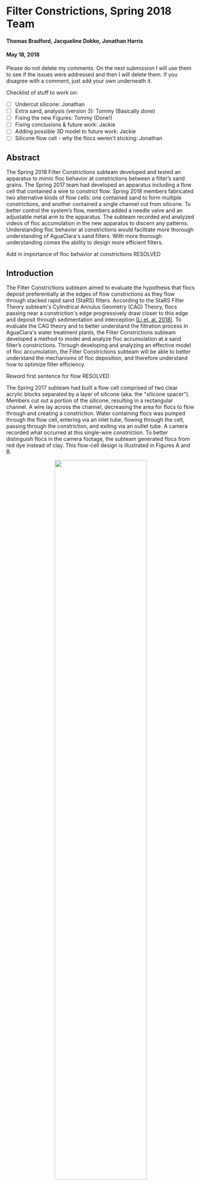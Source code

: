 # Filter Constrictions, Spring 2018 Team
#### Thomas Bradford, Jacqueline Dokko, Jonathan Harris
#### May 18, 2018

<div class="alert alert-block alert-danger">
Please do not delete my comments. On the next submission I will use them to see if the issues were addressed and then I will delete them. If you disagree with a comment, just add your own underneath it.
</div>


Checklist of stuff to work on:
- [ ] Undercut silicone: Jonathan
- [ ] Extra sand, analysis (version 3): Tommy (Basically done)
- [ ] Fixing the new Figures: Tommy (Done!)
- [ ] Fixing conclusions & future work: Jackie
- [ ] Adding possible 3D model to future work: Jackie
- [ ] Silicone flow cell - why the flocs weren't sticking: Jonathan

## Abstract

The Spring 2018 Filter Constrictions subteam developed and tested an apparatus to mimic floc behavior at constrictions between a filter’s sand grains. The Spring 2017 team had developed an apparatus including a flow cell that contained a wire to constrict flow. Spring 2018 members fabricated two alternative kinds of flow cells: one contained sand to form multiple constrictions, and another contained a single channel cut from silicone. To better control the system’s flow, members added a needle valve and an adjustable metal arm to the apparatus. The subteam recorded and analyzed videos of floc accumulation in the new apparatus to discern any patterns. Understanding floc behavior at constrictions would facilitate more thorough understanding of AguaClara's sand filters. With more thorough understanding comes the ability to design more efficient filters.

<div class="alert alert-block alert-danger">
Add in importance of floc behavior at constrictions RESOLVED
</div>

## Introduction

The Filter Constrictions subteam aimed to evaluate the hypothesis that flocs deposit preferentially at the edges of flow constrictions as they flow through stacked rapid sand (StaRS) filters. According to the StaRS Filter Theory subteam's Cylindrical Annulus Geometry (CAG) Theory, flocs passing near a constriction's edge progressively draw closer to this edge and deposit through sedimentation and interception [(Li et. al. 2018)](https://www.overleaf.com/read/cwqydwgftkmn). To evaluate the CAG theory and to better understand the filtration process in AguaClara's water treatment plants, the Filter Constrictions subteam developed a method to model and analyze floc accumulation at a sand filter’s constrictions. Through developing and analyzing an effective model of floc accumulation, the Filter Constrictions subteam will be able to better understand the mechanisms of floc deposition, and therefore understand how to optimize filter efficiency.

<div class="alert alert-block alert-danger">
Reword first sentence for flow
RESOLVED
</div>

The Spring 2017 subteam had built a flow cell comprised of two clear acrylic blocks separated by a layer of silicone (aka. the "silicone spacer"). Members cut out a portion of the silicone, resulting in a rectangular channel. A wire lay across the channel, decreasing the area for flocs to flow through and creating a constriction. Water containing flocs was pumped through the flow cell, entering via an inlet tube, flowing through the cell, passing through the constriction, and exiting via an outlet tube. A camera recorded what occurred at this single-wire constriction.  To better distinguish flocs in the camera footage, the subteam generated flocs from red dye instead of clay. This flow-cell design is illustrated in Figures A and B.

<p align="center"><img src="https://github.com/AguaClara/filter-constrictions/blob/master/Images/final_flow_cell_diagram.jpg?raw=true" width="70%"/>
</p>

**Figure 1**: The above image is a labeled diagram (not to scale) of a bird's eye view of the flow cell design, comprised of a constriction within a water-tight silicone spacer, pressed between two acrylic blocks. As clarified in Figure 2, a second acrylic block lies in the plane of the page between the reader and the silicone spacer. The inlet and outlet tubes extend out of the page as well. In the case of the Spring 2017 flow cell, the constriction was a metal wire.


<p align="center"><img src="https://github.com/AguaClara/filter-constrictions/blob/master/Images/fixed_horizontal_cross_section.jpg?raw=true" width="70%"/>
</p>

**Figure 2**: The above image is a labeled diagram (not to scale) of the horizontal cross-section of the flow cell design.

The Spring 2018 subteam determined that this design was insufficient to model a sand filter's constrictions. Since the camera recorded perpendicularly to the flow cell and the wire lay across said cell, the constriction was outside the camera’s plane of view. Also, the constriction was only two-dimensional. While some flocs deposited, other flocs passed around them in a path dissimilar to that in a sand filter. The Spring 2018 subteam aimed to alter the flow cell to contain more realistic constrictions, all visible to a camera.

To determine the most effective method to model floc accumulation, the subteam captured videos of flocs passing through two new constriction designs: a sand constriction, and a silicone constriction. These designs are explained in further detail in the Methods section.

<div class="alert alert-block alert-danger">
Similar to the abstract, I am not sure what the importance of this research is? What insights will it give about filter performance or treatment? RESOLVED
</div>


## Literature Review and Previous Work

When fluid passes through a channel and encounters a sudden constriction, minor head loss occurs. The change in flow area causes the fluid's streamlines to converge. As a result, after passing through the constriction, the streamtube's cross-sectional area becomes even smaller than that of the constriction itself. This creates the vena contracta: the location where the streamtube's cross-sectional area is at a minimum, as shown in Figure 3. After the vena contracta, the streamtube expands so its cross-sectional area equals that of the channel [(Kanpur 2009)]().

<p align="center"><img src="https://github.com/AguaClara/filter-constrictions/blob/master/Images/Hydraulic_vena_contracta_275px.png?raw=true"/>
</p>

**Figure 3**: Streamlines gradually converge before passing through a constriction. They converge until the vena contracta, after which they widen.

While streamlines converge at the constriction, space decreases between the outermost streamline and the constriction's wall. This increases the chance that a floc collides with the constriction's wall and deposits. Floc accumulation at the constriction further decreases the cross-sectional area through the constriction, as shown in Figure 4. Due to flow continuity, as the flow's cross-sectional area decreases, the flow's velocity through the constriction increases. The rate of floc-collision accordingly increases. The flow's velocity increases until the fluid's drag on flocs is enough to prevent deposition and pulls the flocs through the constriction [(Weber-Shirk 2017)](https://courses.cit.cornell.edu/cee4540/pdf/Filtration.pdf). To evaluate the CAG theory, the Filter Constrictions subteam must determine where on a constriction such floc deposition occurs.

<div class="alert alert-block alert-danger">
This explanation is so thorough and well-said!
</div>

<p align="center"><img src="https://github.com/AguaClara/filter-constrictions/blob/master/Images/ConstrictionsSandGrains.png?raw=true" width="35%"/>
</p>

**Figure 4**: Flow area decreases as flocs collide and accumulate at a constriction.

The Fall 2016 Milli-Sedimentation and Spring 2016 StaRS Filter Theory subteams provided evidence to support the CAG theory. The Milli-Sedimentation subteam found that when turbid water passed through nonaligned honeycomb structures, flocs deposited where flow was constricted between honeycombs [(Whiting et. al. 2016)](https://www.overleaf.com/8159891kkzwhhgszwtb#/28827379/). This demonstrated that flocs deposited preferentially at constrictions. The StaRS Filter Theory subteam conducted experiments on a clogged filter running at different flow rates to find the head loss through the filter. The subteam found that the head loss had a quadratic relationship with the flow rate **Tommy: how does this suggest the presence of constrictions?**. This suggested that minor losses were present in the clogged filter, and thus confirmed the presence of constrictions in the sand filter [(Chu et. al. 2016)](https://confluence.cornell.edu/display/AGUACLARA/StaRS+Filter+Theory?preview=/206635878/340897167/StaRSFilterTheoryReportFall2016.pdf).

<div class="alert alert-block alert-danger">
Why does a quadratic relationship with the flow rate indicate that minor losses were present?

I am not a huge fan of semicolons, consider just using two sentences (but as this is a matter of opinion will not affect style grade) RESOLVED
</div>

The Fall 2017 Filter Constrictions subteam tested the CAG theory on a single-wire constriction flow cell. Camera footage showed floc deposition at the constriction. Although flocs clearly deposited along the wire, it was unclear where on the wire's circumference they deposited. Figure 5 illustrates this. Also, after a sufficiently large volume of flocs deposited on the constriction, the accumulated flocs fell through the constriction as a unit [(Dokko et. al. 2017)](https://www.overleaf.com/read/gjkjdyvyhnxs#/41170384/). Members hypothesized this behavior to be equivalent to a StaRS filter's failure point [(Li et. al. 2017)](https://www.overleaf.com/6268224jmjfms#/21041070/).

<p align="center"><img src="https://github.com/AguaClara/filter-constrictions/blob/master/Images/Cross-Section_wire_final.jpg?raw=true" width="60%"/>
</p>

**Figure 5**: The above image is a labeled diagram (not to scale) of the partial horizontal cross-section of the flow cell as developed by the Spring 2017 subteam. Red arrows indicate the different locations that flocs may have deposited on the wire. Other flow cell components, such as the silicone spacer and tubes, are not depicted.

<div class="alert alert-block alert-danger">
Why was it unclear as to where the flocs deposited on the wire? RESOLVED
</div>

To further evaluate the CAG theory, the Spring 2018 team aimed to construct and test new constriction designs.

## Methods

The Spring 2017 subteam developed an apparatus to model floc behavior at a sand filter's constrictions. Flocs, developed in a flocculator, were pumped through a flow cell with clear, acrylic walls. A camera recorded their behavior at a constriction in the flow cell. Such tests ran for durations up to an hour to observe short-term and long-term patterns, and ultimately to evaluate the CAG theory.

The original flow cell's constriction was comprised of a 0.5 mm space created by a water-tight silicon spacer between two acrylic walls, across which a 0.3 mm diameter wire lay and created a 0.2 mm constriction between the flow cell's walls. Though the flocs were historically made of coagulant (a.k.a. polyaluminum chloride, PACl) and clay, the 2017 Filter Constrictions subteam exchanged clay for red dye #40. This increased floc visibility, attributed to color contrast in the camera footage. This flow cell design is illustrated in Figures 1, 2, and 10.

<div class="alert alert-block alert-danger">
Are there any photos of the previous semester's set-up? I'm struggling to imagine it. RESOLVED
</div>

#### Experimental Apparatus
The Spring 2018 subteam altered Fall 2017's system, highlighted below in the Figure 6 schematic. The system was developed to recreate the portion of an AguaClara treatment plant in which layers of sand filter water in a StaRS filter. As shown in Figure 6, the system apparatus allowed water to flow from an inlet, carry an input of flocs, enter the flow cell, and exit through a waste line.

Specifically, tap water entered the system from the inlet line, which was controlled by a peristaltic pump. The water then passed through a flow accumulator and needle valve, which inhibited pulsations caused by the peristaltic pump. An additional peristaltic pump input coagulant and dye into the water. The dye mimicked dirt particles found in water entering AguaClara plants. The mixture of water, dye, and coagulant flowed into the flocculator, the length of which had been calculated to generate flocs of the desired size through collision of dye and coagulant particles. The resulting mixture, now containing flocs, entered a branched tubing system that directed most flow away from the flow cell and into the waste line. This prevented overly high fluid velocities in the flow cell. After the remaining mixture passed through the flow cell, the flow cell's effluent traveled up the tubing to the height of a vertically adjustable metal arm, to which the apex of the effluent tubing was attached. Effluent then drained into a waste container. Videos and images of the flow cell's constriction were taken with a FlyCap camera mounted next to the flow cell.

<p align="center"><img src="https://github.com/AguaClara/filter-constrictions/blob/master/Images/Sp18_Schematic_w_needlevalve.png?raw=true" width="90%"/>
</p>

**Figure 6**: This schematic represents the flow apparatus as designed by the Spring 2017 subteam and modified by the Spring 2018 subteam. Adapted and modified from [Dokko et. al. 2017](https://www.overleaf.com/read/gjkjdyvyhnxs#/41170384/).


<p align="center">
<img src="https://github.com/AguaClara/filter-constrictions/blob/master/Images/Apparatus.jpg?raw=true" width="50%"/>
</p>

**Figure 7**:  The above image is a photograph of the Filter Constriction subteam's flow apparatus in the laboratory, with digitally added labels.

Figure 6 highlights the importance of the effluent, "head loss" tubing. Head loss ($\Delta H$) was the main driver for the pressure gradient across the flow cell, which in turn caused influent to flow through the flow cell. The difference in height ($\Delta H$) between the head loss tubing and the laboratory's waste line was proportional to this head loss and therefore caused a particular pressure gradient across the flow cell, determining flocs' flow rate ($Q$). This height difference was manipulated with a vertically adjustable metal arm to create the necessary flow rates through different flow cell designs.

The ability to control this height difference was crucial in obtaining proper flow velocities that mimicked those in StaRS filters. Previous semesters' Filter Constrictions subteams used various set heights within the laboratory, such as pipes near the ceiling. The Spring 2018 team designed and fabricated a vertically adjustable "head loss arm" using 80/20, an aluminum-rod framing system. The metal arm allowed for subteam members to control the height of the head loss tubing's apex, as shown in Figure 8. The metal arm's most important component was a lever that allowed easy vertical movement of the 80/20 beam, as shown in Figure 9. This enabled control of the flow rate across the flow cell.

<p align="center">
<img src="https://github.com/AguaClara/filter-constrictions/blob/master/Images/HeadlossAdjuster.jpg?raw=true" width="25%" />
</p>

**Figure 8**: The above image is a photograph of the vertically adjustable metal arm, fabricated with 80/20. The apex of the head loss tubing was attached to the top of the arm, as indicated by the red arrow.

<p align="center">
<img src="https://github.com/AguaClara/filter-constrictions/blob/master/Images/AdjustablePart.jpg?raw=true" width="25%"/>
</p>

**Figure 9**: A red circle indicates the Lever that required a 3/4 turn to fasten the metal arm in place.

#### Flow Cell Overview

The flow cell was developed to mimic the mechanisms under which StaRS filters operate. Scaled, two-dimensional replicates of constrictions in a StaRS filter were placed between the flow cell's walls using various materials, as mentioned in the Introduction. The clear material was needed for the flow cell's walls in order to observe and record the internal constriction. Silicone served as a water-tight border to separate two clear acrylic blocks and to contain the fluid passing through the flow cell, as shown in Figure 10.

To assemble the flow cell, the Spring 2018 subteam used the same two clear acrylic blocks as the Fall 2017 subteam. Two rows of screws along the bottom acrylic block, each row containing five tightened screws, guaranteed that the cell remained watertight.

 <p align="center">
 <img src="https://github.com/AguaClara/filter-constrictions/blob/master/Images/flowcellside.jpg?raw=true" width="40%" />

 </p>

 **Figure 10**: This depiction of a horizontal view of the flow cell shows how a silicone spacer (depicted as orange in Figures 1 and 2) was placed under pressure between two acrylic blocks, creating a watertight seal. Red arrows indicate the location of screws through both acrylic blocks.

 <div class="alert alert-block alert-danger">
 Is this a top down view?
 RESOLVED
 </div>

 The flow cell was set in a wooden mount, as shown in Figure 11. An LED rested behind the flow cell to provide backlighting for high-quality video recordings. The two microtubes protruding from the back of the mount served as inlet and outlet of the flow cell. The flow cell was always mounted such that the outlet was beneath the inlet. This mimicked the gravitationally powered, downward movement of flocs seen in StaRS filters. The inlet was connected to the aforementioned branched hard-tubing segment, and the outlet was connected to the head loss tubing.




<p align="center"><img src="https://github.com/AguaClara/filter-constrictions/blob/master/Images/newmount.png?raw=true" width="25%"/>
</p>

**Figure 11**: The above image is a photograph of a flow cell set in the previously fabricated mount.
**Tommy stopped editing here**
#### Flow Cell Iterations

While the same acrylic material was used for each flow cell’s walls, the design of the constriction contained by the flow cell varied for each iteration.

The first flow cell design, developed by the Spring 2017 team, contained a silicone spacer with a horizontal wire attached at the middle, as shown in Figure 12. This model prevented the subteam from directly observing floc behavior at the wire-constriction.

<p align="center"><img src="https://github.com/AguaClara/filter-constrictions/blob/master/Images/SingleWireFlowCellCircled.jpg?raw=true" width="60%"/>
</p>

**Figure 12**: The first flow cell iteration contained a single wire set horizontally across the flow cell [(Whiting et. al.)](https://www.overleaf.com/8159891kkzwhhgszwtb#/28827379/). The wire is circled in green in the image.

The subteam designed a second iteration of the flow cell. A row of sand grains rested against the aforementioned wire. This created multiple constrictions in the plane of view visible to the camera. The subteam considered gluing these sand grains inside the flow cell. However, the glue was opaque and prevented high-quality video recordings. The subteam modified this concept and decided to use sand grains slightly larger than the gap between the acrylic blocks, large enough to partially deform and to remain immobile when pressed between the tightened blocks. As shown in Figure 13, this design was unsatisfactory for multiple reasons. The sand grains were misaligned, and large gaps arose between some grains. Footage showed that flocs preferentially flowed between larger gaps, and the resulting flow patterns were dissimilar to those found in a sand filter. Another issue was the inability to keep the sand stationary while closing the flow cell. Any small volume of water that interacted with the sand would easily move the grains due to their light weight and small size. The sand also scratched the acrylic blocks **which eventually hindered the ability of the camera to accurately record floc behavior at the constriction (Tommy: Question: did we fix this, or was it not much of a problem?)**.

<p align="center"><img src="https://github.com/AguaClara/filter-constrictions/blob/master/Images/SandRowFlowCell2.jpg?raw=true" width = "50%"/>
</p>

**Figure 13**: The second flow cell iteration contained sand grains inserted at the constriction. A red circle indicates the sand grains.

The sand model inspired the third iteration of the flow cell: the single-constriction design shown in Figure 14. The design consisted of a channel cut out of silicone with one constriction. This design was intended to prevent the inconsistencies found in the flow cell's second iteration. Specifically, each experiment would only test floc accumulation at one constriction, and the constriction's location and shape would be consistent between trials.

<p align="center">
  <img src="https://github.com/AguaClara/filter-constrictions/blob/master/Images/BumpConstriction%20Design.png?raw=true" width="40%"/>
</p>

**Figure 14**: The third flow cell iteration contained a single silicone channel with one constriction.

Issues arose when testing the flow cell's third iteration. After each experiment, when the flow cell was cleaned, the silicone channel shifted slightly. The constriction's width varied in width between experiments, so the constriction's dimensions were inconsistent. Tightening the screws squeezed together the acrylic plates, and the resulting pressure caused the silicone spacer to expand horizontally. Occasionally, the subteam observed complete blockage of the channel because the channel walls had converged after the screws had been tightened. On another occasion, the entrance to the flow cell became clogged with flocs, as seen in Figure 15. A large floc can be seen in the figure, obstructing the tapered entrance. Closer examination showed a smaller floc clogging the entrance further downstream, where the 0.5 mm channel began. Interestingly, the observed blockage did not significantly affect the flow through the rest of the channel length. The subteam observed the undisturbed flow of flocs through the constriction. This observation was deemed insignificant, though it would be noted as a precaution for future experiments.

<p align="center"><img src="https://github.com/AguaClara/filter-constrictions/blob/master/Videos/4_9_18/4_9_18_Entrance_Clogging_edited.jpg?raw=true" width=50%> </p>

**Figure 15**: The above image is a photograph of the clogging at the entrance of the silicone channel. The green circle indicates the location of the clogging.

To compensate for the channel's inconsistent width, four wires were inserted into the silicone spacer. These wires extend out of the flow cell and could be pulled to adjust the channel's dimensions. Once the plates were tightly screwed together, the silicone spacer was immovable. The wires were only effective when the acrylic blocks were only somewhat tightened. Figure 16 highlights these changes. The green ovals indicate the insertion of wires in the silicone.

<p align="center"><img src="https://github.com/AguaClara/filter-constrictions/blob/master/Images/Single%20Constriction%20with%20wires.jpg?raw=true" width=50%> </p>

**Figure 16**: Four wires were inserted into the silicone spacer in the third flow cell iteration. These wires allowed adjustment of the channel's width.

#### Needle Valve

Due to the microscopic scale observation of the flow cell, it was critical that the pulsations in the system were minimized. Pulsations would have allowed flocs to move back and forth, disturbing the natural flow of flocs, thereby affecting deposition behavior as well. Although the system's flow accumulator damped most pulsation from the peristaltic pumps, camera footage showed minute pulsations in floc movement. To further damp pulsation, a needle valve was inserted into the system in series with the flow accumulator and prior to the second peristaltic pump. The needle valve and flow accumulator were connected by hard tubing, as shown in Figure 17. A needle valve only allows fluid to flow at the pressure set by a knob at its base. As a result, the pressure of fluid exiting the needle valve remained constant and without pulsation.

<p align="center"><img src="https://github.com/AguaClara/filter-constrictions/blob/master/Images/Needle%20Valve.jpg?raw=true" width = "50%"/>
</p>

**Figure 17**: The needle valve (Right) was inserted into the system between the flow accumulator (Left) and the second peristaltic pump. Blue arrows indicate the direction of flow relative to the valve.

<div class="alert alert-block alert-danger">
Why is it important to limit pulsation?
RESOLVED
</div>

#### Head Loss Design

As mentioned earlier, the head loss tubing was key in controlling the velocity in the flow cell. Calculations were conducted to determine the precise length and height necessary for the head loss tubing to achieve the optimal velocity (same as the velocity in a StaRS filter). The following equation was used to calculate the apparatus' head loss and to determine the metal arm's appropriate height.

$$\Delta H = \frac{128L}{\rho g\pi} \frac{\mu Q}{D^4}$$

The diameter $D$ of the microtubing was found to be 0.042 $in$ and the length ($L$) of the microtubing was 275 $cm$. Using the previous team's flow cell dimensional measurements, the flow rate ($Q$) through a row of sand grains based on sand grain and pore sizes were calculated to be 555 $\mu L/min$. Exact dimensions are shown in Figure 18.

The $Q$ value in the third flow cell iteration (single constriction model) was calculated to be 27.75 $\mu L / min$. The microtubing diameter was the same as that of the sand model, but the length of the microtubing used was the entire length of a roll of microtubing which is 100 $ft$ or 3048 $cm$.

This differed greatly from the velocity that was necessary for the sand models which had a larger flow cell volume thus a shorter headloss tubing length and height due to the lack of necessity of a larger pressure difference. The larger flow cell volume meant that more water needed to flow into the flow cell to emulate the flow through more constrictions than just a single constriction.

Given these two lengths of microtubing and two flow values, the subteam calculated the head losses corresponding to each possible combination of tubing length and flow rate. Table 1 contains the results of these calculations.

**Table 1**: The apparatus' calculated head loss at different flow rates and lengths of microtubing.

| Length of tube ($L$)    | Flow Rate ($Q$)   | Head loss ($\Delta H$)  |
|:-----------------------:|:-----------------:|:-----------------------:|
|        275 $cm$         | 27.75 $\mu L/min$ |         0.363 $cm$      |
|       3048 $cm$         | 27.75 $\mu L/min$ |         4.026 $cm$      |
|        275 $cm$         | 555 $\mu L/min$   |         7.262 $cm$      |
|       3048 $cm$         | 555 $\mu L/min$   |        80.492 $cm$      |

<p align="center">
<img src="https://github.com/AguaClara/filter-constrictions/blob/master/Images/Flowcellsketch.jpg?raw=true" width ="50%" />
</p>

**Figure 18**: The dimensions of the flow cell as designed by the Fall 2017 Filter Constrictions subteam [(Dokko et. al.)](https://www.overleaf.com/read/gjkjdyvyhnxs#/41170384/).

The current flow cell design, corresponding to values in Table 1's first row, has a head loss value less than 1$cm$. The subteam could not manipulate the metal arm to produce this precise a value, so the subteam determined an alternative design. After the second flow cell iteration was tested (containing a row of sand grains laid across a  wire), and determining the iteration not to be ideal, the subteam decided to use a single-constriction design (iteration 3) matching Table 1's second row of values. It contained one flow constriction, a flow rate of 27.75 $\mu L/min$, and a microtubing length of 100 ft. The head loss of 4.026 $cm$ was the most feasible to implement.

<div class="alert alert-block alert-danger">
This section seems repetitive. Consider moving details to the first section where you discuss why the second iteration with the sand grains was a poor choice.
RESOLVED
</div>


### Procedure

<div class="alert alert-block alert-danger">
Potentially repetitive. You can just launch into procedure.
RESOLVED
</div>

To begin, the subteam activated the first peristaltic pump. This sent water through the system and pushed out air bubbles. Once the system was equilibrated, dye and PACl were pumped into the system via the second peristaltic pump. The camera was configured and focused on the flow cell's constriction. As soon as the first floc approached the flow cell through the inlet tubing, the camera was activated to record floc behavior at the constriction. If the constriction clogged with flocs, the video was ended and saved onto the subteam's computer for analysis, and the second peristaltic pump was halted.

To prepare for the next recording, the flow cell was cleaned of flocs and repositioned on its wooden mount. Cleaning was facilitated by the metal arm. Once the arm was dropped to its lowest height, the resulting decrease in head loss let water flow at high rates through the flow cell. The arm was raised to its standard height after cleaning finished. To prevent bacterial growth in the system, the system was flushed with bleach every few weeks.

Further details of the procedure are outlined in the Manual section of this report.

## Results and Analysis
After developing the two alternative flow cell designs (sand constriction, Iteration 2; single constriction, Iteration 3), the team recorded videos of floc accumulation in each. The experimental recordings and analyses of them are detailed in this section.

### Sand Constrictions

In the second flow cell iteration, the subteam inserted sand grains into the flow cell to form multiple constrictions. As flocs flowed between the sand grains, the team captured videos to determine where on the sand grains the flocs deposited.

First, the subteam placed multiple rows of sand in the flow cell, but it became difficult to track the floc particles due to the sand grains' three-dimensional nature. It was uncertain whether flocs deposited above, below or beside the sand grains. The subteam simplified the constriction by replacing the multiple rows with a single row of sand grains. However, the exact locations of particle deposition remained ambiguous. Also, when an insufficient number of sand grains were placed in the flow cell, wide spaces opened between the sand grains for fluid to flow through.

**Tommy (basically done)**:
Despite these issues, another version of the flow cell's second iteration was developed, containing several more rows of sand than the first version. Instead of the camera recording floc activity at the top of a sand-bed, the camera recorded floc activity in the midst of a sand-bed. A comparison of Figures 19 and 23 clarifies this distinction. Despite the aforementioned sources of error, such as the uncertain location of floc-deposition, general flow patterns were still discernible.

These ideas are discussed in the following sections.

#### Version 1: Multiple Rows of Sand (Top of Sand Bed)
The first set of experiments conducted had multiple rows of sand grains in the flow cell. In [the video recorded on 3-22-18]() **Tommy: Which video is this referring to? The link doesn't work**, flocs were seen flowing between the sand grains. While some flocs deposited, others were never captured and quickly exited the flow cell. This led to the belief that there was a large active zone in which most flocs deposit. Most flocs are filtered out by the first few layers of sand with decreasing filtration capabilities deeper into the stacked filter. The active zone refers to the depth of the filter by which most flocs are deposited or removed by a filter. The StaRS Filter Theory team has worked on the calculations for the possible depth of this active zone, but it currently unknown. Figure 19 shows the clean bed of sand grains before flocs deposit. The flow cell was shaken side to side to represent random packing of the sand grains which changed places before settling in the flow cell. As flocs entered the flow cell and deposited, the subteam realized that many large flocs also entered the flow cell and quickly clogged the pores. In Figure 20, the team observed a few large flocs setting in the middle of the sand bed. This led the team to decrease the influent PACl and Red dye concentrations to allow smaller flocs to form in the flocculator and thus smaller flocs in the flow cell.

<div class="alert alert-block alert-danger">
Consider adding more detail to the description of the active zone.
RESOLVED
</div>

<p align="center"><img src="https://github.com/AguaClara/filter-constrictions/blob/master/Videos/3_20_18/3-20-18_Image1.png?raw=true" width ="60%" /> </p>

**Figure 19**: Image from video taken on 3-20-18 near the start of the experiment.

<p align="center"><img src="https://github.com/AguaClara/filter-constrictions/blob/master/Videos/3_20_18/3-20-18_Image3.png?raw=true" width ="60%" /> </p>

**Figure 20**: Image from the video taken 3-20-18 showed how large flocs deposit in the flow cell.

<div class="alert alert-block alert-danger">
Rewrite caption for Figure 19 for flow
RESOLVED
</div>

Figure 19 showed the clean bed of the sand bed, before floc deposition. As the team ran the experiment, flocs clogged and grew in the microtubing that lead to the flow cell. And in [later videos such as this one](https://drive.google.com/file/d/1hOHrj7Ubxsh54PmYMRggNziXhx6_08Uu/view?usp=sharing), the team continued to observe large flocs enter the flow cell.

The subteam went from a 0.05 mg/L concentration of PACl and red dye to concentrations of 0.025 mg/L. The subteam did not capture any videos of the multiple rows of sand with these new concentrations due to software malfunctions. However, the decreased floc sizes are shown in the single row of sand experiments.

<div class="alert alert-block alert-danger">
What do Figure 38 and 19 add to the understanding? Are these the same results as 16 and 17? RESOLVED
</div>

#### Version 2: Single Row of Sand
After multiple experiments with multiple rows of sand, the team decided to attempt to capture videos of flocs as they flow through just a single row of sand grains to see if particle deposition would be easier to see. However, since the team created just one row of sand grains, large gaps were easy to form and flocs would easily sneak past the row of grains. In the [3-23-18 video](https://drive.google.com/file/d/125flfmdWQUzdLbNkAbIODlrEk_kotEMs/view?usp=sharing), a gap existed on the right side of the flow cell and many flocs were able to freely travel through that region. However, the subteam also observed flocs depositing in other regions. In Figures 21 and 22, the subteam observed floc deposition in the midsection and left side of the flow cell. However, since the sand grains are 3-dimensional, it is difficult to tell where on the sand grain these flocs deposited.

<p align="center"><img src="https://github.com/AguaClara/filter-constrictions/blob/master/Videos/3-23-18/3-23-18%20Single%20Row.PNG?raw=true" width ="60%" /></p>

**Figure 21**: Image of the single row of sand grains in the flow cell. This image was taken prior to floc release into the flow cell, so no clogging can be observed.

<p align="center"><img src="https://github.com/AguaClara/filter-constrictions/blob/master/Videos/3-23-18/3-23-18_SettlesFlocs.png?raw=true" width ="60%" /></p>

**Figure 22**: Image of the single row of sand grains in the flow cell after more flocs deposited.

Though the sand model was the closest replicate of the actual StaRS filter, it was unable to provide the team with an accurate visualization of the precise location of floc deposition within a constriction. The subteam decided to use a single constriction design to test and observe where particle deposition happens.

<div class="alert alert-block alert-danger">
Revise last paragraph for sentence structure and readability.
RESOLVED
</div>

####Version 3: Several Rows of Sand (Middle of Sand Bed)

**Tommy: (basically done)** The subteam also tested a flow cell that contained several extra rows of sand grains, such that the camera recorded floc behavior in the midst of the sand bed. Upon reviewing Figure 19, one sees that Version 1 camera footage largely recorded floc behavior while entering sand constrictions. Figure 23 shows that Version 3 camera footage recorded floc behavior having already entered a sand bed.

The Filter Constrictions subteam's concern is floc deposition throughout a sand filter. Thus, Version 3 complemented Version 1. Although Version 3 suffered from the same aforementioned errors, it did provide some supporting evidence for previously held theories.

<p align="center"><img src="https://github.com/AguaClara/filter-constrictions/blob/master/Images/20180504_unclogged_sand.jpg?raw=true" width ="60%" /> </p>

**Figure 23**: The above image is a photograph taken on 5-4-18 of the sand constrictions in the Iteration 2, Version 3 flow cell.

In this video recorded on [5-4-18](https://drive.google.com/file/d/1XoEOxfUSfhIhOnggYb2JdVJwp5grEQDU/view), similar to floc behavior in Version 1 footage, many flocs passed quickly through the sand grains. While the top of the sand-bed was invisible to the camera in this set-up, it was inferred that the top of the sand bed likely captured the majority of flocs. This supports the idea of a strong initial active zone, as stated in the Version 1 analysis. Only a few flocs remained to deposit within the rest of the sand grains, and many continued to pass through due to their small size. However, three interesting phenomena were observed in this video.

At 0:09 in the sand-bed's center, and at 0:06 in the sand-bed's left-hand portion, subteam members saw a floc pull other flocs through a constriction. This illustrated the phenomenon described in the Literature Review and Previous Work section: flocs deposit at constrictions until they reach some threshold, and future collisions force all flocs through the constriction.

At 0:04 in the sand-bed's left-hand portion, a floc catches at the apex of the curve of a sand-grain. At first this appears to suggest that flocs do deposit at the apex of constrictions. However, this instance likely occurred because the floc was relatively large, and the apex of the sand grain's curve formed a space smaller than the floc itself. This was not necessarily due to any aforementioned theories concerning streamlines and deposition mechanisms.

At 0:09 in the sand-bed's left-hand portion, one sees a floc deposit atop a group of other flocs. This most likely occurs because of floc accumulation effectively shrinking the constriction, as explained in the Literature Review and Previous Work section, and as illustrated in Figures 3 and 4.

While the Version 3 camera footage did not show any conclusive evidence supporting the CAG theory, it did demonstrate previously held ideas.

### Single Constriction

The third flow cell iteration, containing a single silicone-constriction, is shown in Figure 24. In this linked [3-28-18 video](https://drive.google.com/file/d/1eUqzdHFOanrB5mDO5vKKBjmP23TB9VkM/view?usp=sharing), a floc passed through the constriction at 0:03. This floc moved quickly and did not deposit. This was inferred to be caused by the short head loss tubing since the pressure gradient was too high, and therefore the velocity was too high.

Also, when this flow cell was constructed, both the inlet and outlet tubing leaked from their fittings in the acrylic sheet. Because of this defect, the team interchanged the silicone sheet into the old flow cell. As a result, the flow cell in the 3-28-18 video had the short head loss tubing (275cm) rather than the new (100') tubing. The lack of head loss in the outlet tubing of the flow cell caused the large pressure difference which drove the high-velocity flow through the single constriction. High velocities caused large shear forces and did not allow the flocs to behave as they would in a StaRS filter, so they freely flowed through the constriction rather than depositing.

<p align="center"><img src="https://github.com/AguaClara/filter-constrictions/blob/master/Images/SingleConstrictionFlowCell.jpg?raw=true" width ="50%" /></p>

**Figure 24**: Image of the third flow cell design, containing a single silicone-constriction, mounted with the LED in position. Flow moves from top to bottom (inlet to outlet).

Once the head loss tubing was readjusted to the proper 100' tubing, [the 4-10-18 video](https://drive.google.com/file/d/12uSo2vY5D1GoX5RjIcvQRDqIQclu3EPT/view?usp=sharing) was recorded. Floc flow and deposition can be observed 0:05 through 0:10. The flow velocity is much slower than that in the 3-28-18 video, due to the installment of the proper outlet tubing. This allowed for a proper pressure gradient to create the corresponding flow velocity. Once the pore appeared to be clogged by the first flow of flocs, flocs were able to continue flowing past the constriction. This supports the StaRS filter theory that the pore is able to capture a certain volume of flocs, which further constricts the constriction, up to a certain point where the increasing shear and velocity caused by this decreasing pore size becomes too great for any flocs to be able to deposit. This is also supported by the video from INSERT VIDEO HERE OF FAST FLOCS which show that high velocities prevent floc deposition in constrictions.

INSERT DRAWING OF PORE CLOGGING

## Conclusions
The multiple new models developed by the team brought up a few interesting details for the team to consider. The inconsistency in the spacing with the sand model prevented the team from moving forward with either of the sand model designs. The implementation of a single constriction model required the installment of a long head loss microtube to further discourage flow through the flow cell. The initial videos recorded showed how the previous flow cell velocity was much greater than the estimated actual velocity through a pore of 2 mL/min. The accuracy of the flow velocity as well as the dimensions of the flow cell itself was shown to be vital to the results of the constriction observation. Thus, the replacement of the old microtubing with the new 100 ft microtubing was a necessary solution to this issue. The new flow velocity observed in the most recent videos are accurate to the 2 ml/min necessary for an accurate model.

The consistency in the spacing with the silicone single constriction flow cell was the main advantage over the sand models. However, the first few experiments with the silicone proved to be less consistent than expected as the silicone would slip and move between different experiments. On the contrary, these inconsistencies were minute compared to those observed in the sand models thus the single constriction model with the needle valve was still deemed to be the best model thus far. The needle valve allowed for a reduction in the minute pulsations observed in the flow cell. The flow accumulator was implemented in the earlier iterations of the system which seemed to decrease the major pulsation. However, considering the microscale environment of the constriction, diminishing all pulsation in the flow cell is of great importance, thus the needle valve will remain as an integral part of the system. The most accurate model would help the team understand the physics of the occurrences at the constrictions between each sand grain within the sand filter such that these can be optimized for maximum performance within the plant

<div class="alert alert-block alert-danger">
Needle valve wasn't mentioned in results/analysis.
</div>

## Future Work

In order to optimize the flow cell velocity to that of fluid flowing through one constriction in a StaRS filter, the consistency in the spacing of the silicone must be optimized. The most recent implementation of the wires on the sides of the silicone sheet has yet to be tested. However, they seem to provide the team with much more flexibility in adjustment of the channel size so far. This new method will need to be observed in future experiments and adjusted as needed.

Though the flow cell velocity has come much closer to that seen in a StaRS filter due to the 100 ft microtubing, the velocity of the flow cell has yet to be confirmed. The accuracy of the flow cell velocity to the calculated one can be tested using ImageJ particle tracking to measure floc velocity in the flow cell. It is likely that this confirmation with be conducted after the team experiments with ways to obtain a consistent single constriction channel width using the silicone sheet with wires.

<div class="alert alert-block alert-danger">
Why wait to test flow cell velocity?

Isn't it important to know that the velocity is consistent to make conclusions?
</div>

 With the single constriction, the occurrences at the constriction have become more difficult to observe due to the dramatically reduced size of the flow cell compared to the previous layers or rows of sand. The maximum zoom on the current camera is able to record the general flow at the constriction. However, the camera does not record videos of enough pixelation and quality to be able to observe the very minute details of floc behavior at the constriction. A potential solution is to see if any additional lenses could be added to the camera for further zoom. Alternatively, it may be possible to obtain a computer with the bandwidth which would be able to handle the recording of higher quality videos. Currently, the team uses 40% quality for image quality when recording due to the computer or program's inability to handle files that are any larger than 40% quality.

<div class="alert alert-block alert-danger">
Even after looking at the figures of the flow cell, I still have a hard time imagining how the water flows through. It might be because the flow cell is clear so it is hard to figure out where the water flows. This misunderstanding has limited my understanding of your future work.
</div>

## Bibliography
Chu, T, Li, L., Harris, J. (2016). StaRS Filter Theory, Spring 2016.

Dokko, J., Fernandez-Bermejo, B., Sausele, D., Wu, C. (2017). Filter Constrictions, Fall 2017.

Kanpur, I. (2017), Losses Due to Sudden Contraction.

Li, J., Weber-Shirk, M., (2018). A Model for Stacked Rapid Sand Filters.

Logan, B. E., Hermanowicz, S. W., & Parker, A. S. (1987). A Fundamental Model for Trickling Filter Process Design. Journal (Water Pollution Control Federation), 59(12), 1029–1042.

Weber-Shirk, M.

Whiting, J., Shah, J., and Wang, T. (2016). Milli-sedimentation, Fall 2016.

# Manual
This manual lays out the details of the material and methods used for the aforementioned experiments.

## Fabrication Details
### Flow Cell
* Two 6" x 2.75" clear acrylic sheets
* 1/32" silicone sheet
* 0.3mm diameter wire
* Ten screws
* Ten wingnuts
* Sand


### Model flocculator
* 3.5" diameter cylindrical cardboard tube
* 11.45m long flexible tubing with 1/4" Diameter
* Tape
* Push-to-connects with barbed connections

### Systemic Apparatus
* Two peristaltic pumps
* Model flocculator (described above)
* Four 1L Nalgene bottles
* FlyCapture camera with software
* LED light
* 1/4" hard tubing
* Microtubing
* Polyaluminum Chloride (PACl) coagulant
* Red #40 dye
* A Gilmont Instruments needle valve borrowed from the teaching lab

## Experimental Methods
### Set-up
1. Turn the valves of the inlet (Blue) and outlet (Red) hoses to the open positions (vertical handle).
    - If the dye and/or coagulant bottles are not connected to the system, replace the water bottles with the correct chemicals. See tube labeling to ensure proper correspondence of microtubing to the chemical.
2. Turn on the pumps and make sure that both the water pump and coagulant/dye pumps are running in the clockwise direction.
3. Ensure both pumps are on "INT" mode.
4. Set the water pump to 38.9 rpm and the dye/coagulant pump to 20 rpm.
5. Set up the camera and connect it to the computer. If it does not show up, click Force IP.

 Setting up the camera
 1.  Unscrew the caps from both ends of the camera and the camera holding device connected to the computer.
 2.  Screw the camera onto the holding device
 3.  Attention: It is very important that no fingerprints are left on any of the lenses of the camera to ensure no disruption in the footage

 <div class="alert alert-block alert-danger">
 Pick bullets or numbered lists. Stay consistent.
 RESOLVED
 </div>

### Experiment
1. Check that the flow cell is cleared of any old flocs, free of air bubbles and properly set up in its mount with the outlet side down.
2. Turn on both of the pumps.
3. Let the pumps run until flocs begin to form.
4. Keeping the pumps running, start recording a video using the Point Grey FlyCap Software.

### Running FlyCap Software
1. Open the Point Grey FlyCap software.
2. Make sure that the camera is connected to the computer and shows up as the recording device on the screen.
3. Zoom in or out of the footage screen to adjust to the full capacity of the video dimensions.
4. Click record.
5. When the new window opens up check that the file path is directed to the proper folder location.
6. Change the "Image" tab to the "Video" tab and select "MPEG" from the drop-down menu.
7. Click the button on the file type and it should automatically select the appropriate values for the file type.
8. Click "Start Recording" at the bottom of the window.
    - Check that the number of "Corrupted Images" remains low and the number of "Saved Images" increases accordingly.
    - Do not record for too long as the video may not save properly if it is too large.

### Cleaning Procedure
1. Obtain a bucket and fill it with clean, cold water. Place it on a stand to put it at the height of the flow cell mount.
    - Cold water is necessary to minimize dissolved oxygen levels. This will prevent air bubble formation in the flow cell later.
2. Turn the valves of the inlet (Blue) and outlet (Red) hoses to the open positions (vertical handle).
3. Turn on just the water pump to flush out the system of chemicals.
4. Submerge the flow cell in the bucket of cold water and open the flow cell by unscrewing all ten screws.
5. Clean the flow cell using glass cleaner and paper towels.
6. While maintaining the flow cell underwater, reassemble the flow cell with proper silicon and wire orientation. Screw all 10 screws tightly.
    - Check that neither the outlet nor inlet holes are covered by the silicone piece. The silicone piece can slide around during this step.
    - Some screws may not slide in easily due to misalignment. To bypass this, loosely attach all ten screws, then tighten all for better alignment. Use Philips screwdriver.
7. If air bubbles are trapped, tap the sides of the flow cell with the outlet facing up to allow bubbles to exit upwards. DO NOT tap the face as it may damage the surface and decrease visibility in the footage.
8. Turn off pumps if no experiments are to follow immediately after cleaning. If experiments are to follow immediately, switch the dye and coagulant pump on and begin the experiment.

## Experimental Checklist
* Check that the coagulant and dye are plugged into their proper pump tubings.
* Check that the flow cell is cleaned and free of air bubbles.
* Check that both the inlet and outlet valves are open.
* Check that the flow cell inlet and outlet are not covered by the silicone sheet.
* Check that the head loss adjustment is at the proper height.


## ProCoDA Method File
ProCoDA has not been used for this apparatus.

## Python Code

### Variables
$p$: pressure \
$\rho$: density of the fluid (water)\
$g$: gravity \
$h$: head loss \
$L$: length of tubing \
$\mu$: dynamic viscosity of the fluid (water) \
$Q$: flow rate\
$D$: Diameter of tube \

The equations for pressure:
$$\Delta p = \rho g \Delta h $$
$$\Delta p = \frac{128L}{\pi} \frac{\mu Q}{D^4}$$
**To calculate head loss**:
$$\Delta h = \frac{128L}{\rho g\pi} \frac{\mu Q}{D^4}$$

First, if we were to model one constriction with the average velocity through the pores of the filter column. The velocity of a filter is 1.85 $\frac{mm}{s}$, the area of the filter of the flow cell was found using the width of the flow channel shown in Figure 14.

```python
from aide_design.play import *
import math as m
from scipy import constants
V_filter = 1.85*u.mm/u.s # average velocity through a filter
A_filter = (0.5*u.mm)**2 # average area of flow columns in a filter
Q_filter = V_filter*A_filter
Q_filter.to(u.ul/u.min)

L = 275*u.cm # length of micro tubing
g = constants.g*u.m/(u.s)**2
rho = 1*u.g/(u.cm)**3
mu = 8.90*(10**(-4))*u.Pa *u.s
D =  0.042*u.inch # diameter of microtubing, found on McMaster
deltah = (128*L*mu*Q_filter)/(rho*g*m.pi*D**4)
deltah.to(u.cm)

```

With the current set up, the team calculates 0.36 cm of head loss ($\Delta H$). This is too small to be able to adjust with the height of the waste tube, and therefore the team must find another solution. The first possible solution is to use a row of sand grains and then model the constriction through multiple pores. This allows us to increase the flow rate through the flow cell and thus have a higher, more manageable head, which is the difference between the height of the top of the head loss tubing and the height of the waste line in the lab. The width of the flow channel was 10mm, and the depth of the flow channel was 0.5mm.

```python
V_sand = 1.85*u.mm/u.s # average velocity through a filter
depth = 0.5*u.mm
width = 10*u.mm
A_sand = depth * width # area of flow cell
# Find the flow rate (Q)
Q_sand = V_sand*A_sand
Q_sand.to(u.ul/u.min)
# Find the head loss
deltah_sand = (128*L*mu*Q_sand)/(rho*g*m.pi*D**4)
deltah_sand.to(u.cm)
```
With these changes, $\Delta H$ is 7.26 cm, which is more manageable, but still very small. Since the waste line in the lab is coiled, there is a chance that air in the line can increase the head loss in the line, and therefore can complicate the design. Therefore, if after running experiments, we find that the flow rate is too slow, we will increase the length of the microtubing used to increase $\Delta H$. The team would use a 100 ft long roll of microtubing.

```python
# If we use an entire roll of micro tubing, the change in the head loss
L2 = 100*u.feet
deltah2 = (128*L2*mu*Q_sand)/(rho*g*m.pi*D**4)
deltah2.to(u.cm)
```
The team calculated the $\Delta H$ to be 80 centimeters. Therefore, the height of the subteam's head loss tubing would only have to be 80cm lower than the height of the waste line in the lab.

```python
# To convert the document from markdown to pdf
pandoc FilterConstrictions-Report1.md -o Filter-Constrictions_Research_Report1.pdf
```
